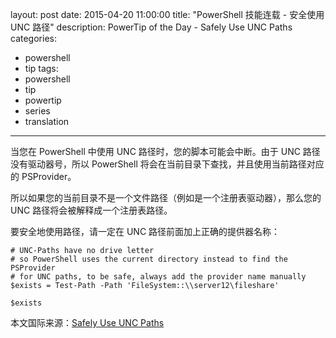 ﻿layout: post
date: 2015-04-20 11:00:00
title: "PowerShell 技能连载 - 安全使用 UNC 路径"
description: PowerTip of the Day - Safely Use UNC Paths
categories:
- powershell
- tip
tags:
- powershell
- tip
- powertip
- series
- translation
---
当您在 PowerShell 中使用 UNC 路径时，您的脚本可能会中断。由于 UNC 路径没有驱动器号，所以 PowerShell 将会在当前目录下查找，并且使用当前路径对应的 PSProvider。

所以如果您的当前目录不是一个文件路径（例如是一个注册表驱动器），那么您的 UNC 路径将会被解释成一个注册表路径。

要安全地使用路径，请一定在 UNC 路径前面加上正确的提供器名称：

    # UNC-Paths have no drive letter
    # so PowerShell uses the current directory instead to find the PSProvider
    # for UNC paths, to be safe, always add the provider name manually
    $exists = Test-Path -Path 'FileSystem::\\server12\fileshare'
    
    $exists

<!--more-->
本文国际来源：[Safely Use UNC Paths](http://community.idera.com/powershell/powertips/b/tips/posts/safely-use-unc-paths)
